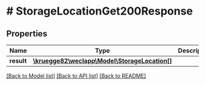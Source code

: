 # # StorageLocationGet200Response

## Properties

Name | Type | Description | Notes
------------ | ------------- | ------------- | -------------
**result** | [**\kruegge82\weclapp\Model\StorageLocation[]**](StorageLocation.md) |  | [optional]

[[Back to Model list]](../../README.md#models) [[Back to API list]](../../README.md#endpoints) [[Back to README]](../../README.md)

